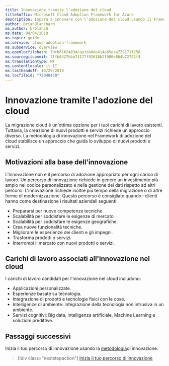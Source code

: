 ```yaml
---
title: Innovazione tramite l'adozione del cloud
titleSuffix: Microsoft Cloud Adoption Framework for Azure
description: Impara a innovare con l'adozione del cloud usando il Framework di adozione del cloud.
author: BrianBlanchard
ms.author: brblanch
ms.date: 04/04/2019
ms.topic: guide
ms.service: cloud-adoption-framework
ms.subservice: overview
ms.openlocfilehash: 7dcb61b24834caa1da0de414ab5eaa7291711258
ms.sourcegitcommit: 7ffb0427bba71177f92618b2f980e864b72742f4
ms.translationtype: MT
ms.contentlocale: it-IT
ms.lasthandoff: 10/29/2019
ms.locfileid: "73048430"
---
```

# <a name="innovate-through-cloud-adoption"></a>Innovazione tramite l'adozione del cloud

La migrazione cloud è un'ottima opzione per i tuoi carichi di lavoro esistenti. Tuttavia, la creazione di nuovi prodotti e servizi richiede un approccio diverso. La metodologia di innovazione nel Framework di adozione del cloud stabilisce un approccio che guida lo sviluppo di nuovi prodotti e servizi.

## <a name="motivations-behind-innovation"></a>Motivazioni alla base dell'innovazione

L'innovazione non è il percorso di adozione appropriato per ogni carico di lavoro. Un percorso di innovazione richiede in genere un investimento più ampio nel codice personalizzato e nella gestione dei dati rispetto ad altri percorsi. L'innovazione richiede inoltre più tempo della migrazione o di altre forme di modernizzazione. Questo percorso è consigliato quando i clienti hanno come destinazione i risultati aziendali seguenti:

- Prepararsi per nuove competenze tecniche.
- Scalabilità per soddisfare le esigenze di mercato.
- Scalabilità per soddisfare le esigenze geografiche.
- Crea nuove funzionalità tecniche.
- Migliorare le esperienze dei clienti e gli impegni.
- Trasforma prodotti o servizi.
- Interrompi il mercato con nuovi prodotti o servizi.

## <a name="workloads-associated-with-cloud-innovation"></a>Carichi di lavoro associati all'innovazione nel cloud

I carichi di lavoro candidati per l'innovazione nel cloud includono:

- Applicazioni personalizzate.
- Esperienze basate su tecnologia.
- Integrazione di prodotti e tecnologie fisici con le cose.
- Intelligence di ambiente: integrazione della tecnologia non intrusiva in un ambiente.
- Servizi cognitivi: Big data, intelligenza artificiale, Machine Learning e soluzioni predittive.

## <a name="next-steps"></a>Passaggi successivi

Inizia il tuo percorso di innovazione usando la [metodologia](../innovate/index.md)di innovazione.

> [!div class="nextstepaction"]
> [Inizia il tuo percorso di innovazione](../innovate/index.md)
